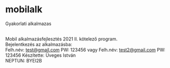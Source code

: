 # mobilalk
Gyakorlati alkalmazas<br><br>

Mobil alkalmazásfejlesztés 2021 II. kötelező program.<br>
Bejelentkezés az alkalmazásba:<br>
Felh.név: test@gmail.com PW: 123456
vagy
Felh.név: test2@gmail.com PW: 123456
Készítette: Üveges István<br>
NEPTUN: BYEI2B<br>

